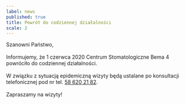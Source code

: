 ```yaml
---
label: news
published: true
title: Powrót do codziennej działalności
scale: 2
---
```


Szanowni Państwo,
<br><br>
Informujemy, że 1 czerwca 2020 Centrum Stomatologiczne Bema 4 powróciło do codziennej działalności.
<br><br>
W związku z sytuacją epidemiczną wizyty będą ustalane po konsultacji telefonicznej pod nr tel.&nbsp;<a href="tel:+48586202182">58&nbsp;620&nbsp;21&nbsp;82</a>.
<br><br>
Zapraszamy na wizyty!
